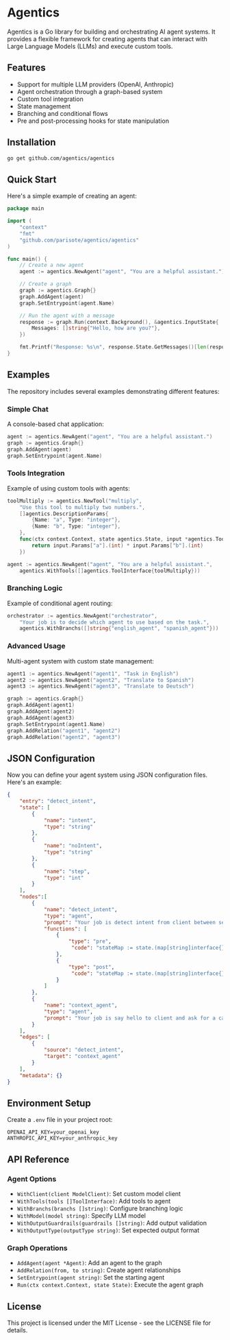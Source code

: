 # Agentics

Agentics is a Go library for building and orchestrating AI agent systems. It provides a flexible framework for creating agents that can interact with Large Language Models (LLMs) and execute custom tools.

## Features

- Support for multiple LLM providers (OpenAI, Anthropic)
- Agent orchestration through a graph-based system
- Custom tool integration
- State management
- Branching and conditional flows
- Pre and post-processing hooks for state manipulation

## Installation
```bash
go get github.com/agentics/agentics
```

## Quick Start

Here's a simple example of creating an agent:

```go
package main

import (
    "context"
    "fmt"
    "github.com/parisote/agentics/agentics"
)

func main() {
    // Create a new agent
    agent := agentics.NewAgent("agent", "You are a helpful assistant.")

    // Create a graph
    graph := agentics.Graph{}
    graph.AddAgent(agent)
    graph.SetEntrypoint(agent.Name)

    // Run the agent with a message
    response := graph.Run(context.Background(), &agentics.InputState{
        Messages: []string{"Hello, how are you?"},
    })

    fmt.Printf("Response: %s\n", response.State.GetMessages()[len(response.State.GetMessages())-1])
}
```

## Examples

The repository includes several examples demonstrating different features:

### Simple Chat
A console-based chat application:
```go
agent := agentics.NewAgent("agent", "You are a helpful assistant.")
graph := agentics.Graph{}
graph.AddAgent(agent)
graph.SetEntrypoint(agent.Name)
```

### Tools Integration
Example of using custom tools with agents:
```go
toolMultiply := agentics.NewTool("multiply",
    "Use this tool to multiply two numbers.",
    []agentics.DescriptionParams{
        {Name: "a", Type: "integer"},
        {Name: "b", Type: "integer"},
    },
    func(ctx context.Context, state agentics.State, input *agentics.ToolParams) interface{} {
        return input.Params["a"].(int) * input.Params["b"].(int)
    })

agent := agentics.NewAgent("agent", "You are a helpful assistant.",
    agentics.WithTools([]agentics.ToolInterface{toolMultiply}))
```

### Branching Logic
Example of conditional agent routing:
```go
orchestrator := agentics.NewAgent("orchestrator",
    "Your job is to decide which agent to use based on the task.",
    agentics.WithBranchs([]string{"english_agent", "spanish_agent"}))
```

### Advanced Usage
Multi-agent system with custom state management:
```go
agent1 := agentics.NewAgent("agent1", "Task in English")
agent2 := agentics.NewAgent("agent2", "Translate to Spanish")
agent3 := agentics.NewAgent("agent3", "Translate to Deutsch")

graph := agentics.Graph{}
graph.AddAgent(agent1)
graph.AddAgent(agent2)
graph.AddAgent(agent3)
graph.SetEntrypoint(agent1.Name)
graph.AddRelation("agent1", "agent2")
graph.AddRelation("agent2", "agent3")
```

## JSON Configuration

Now you can define your agent system using JSON configuration files. Here's an example:

```json
{
    "entry": "detect_intent",
    "state": [
        {
            "name": "intent",
            "type": "string"
        },
        {
            "name": "noIntent",
            "type": "string"
        },
        {
            "name": "step",
            "type": "int"
        }
    ],
    "nodes":[
        {
            "name": "detect_intent",
            "type": "agent",
            "prompt": "Your job is detect intent from client between seller or buyer. And answer with intent, for example: intent = buyer",
            "functions": [
                {
                    "type": "pre",
                     "code": "stateMap := state.(map[string]interface{})\nrawStep := stateMap[\"step\"].(reflect.Value)\nfldStep := rawStep.FieldByName(\"Step\")\nfldStep.SetInt(fldStep.Int() + 20)"
                },
                {
                    "type": "post",
                     "code": "stateMap := state.(map[string]interface{})\nraw := stateMap[\"intent\"].(reflect.Value)\nrawNoIntent := stateMap[\"noIntent\"].(reflect.Value)\nrawStep := stateMap[\"step\"].(reflect.Value)\nfld := raw.FieldByName(\"Intent\")\nfldTwo := rawNoIntent.FieldByName(\"NoIntent\")\nfldStep := rawStep.FieldByName(\"Step\")\nmsg := stateMap[\"messages\"].([]string)[len(stateMap[\"messages\"].([]string))-1]\nfld.SetString(strings.Split(msg, \" = \")[1])\nfldStep.SetInt(fldStep.Int() + 10)\nif strings.Split(msg, \" = \")[1] == \"buyer\" {\nfldTwo.SetString(\"seller\")\n} else {\nfldTwo.SetString(\"buyer\")\n}"
                }
            ]
        },
        {
            "name": "context_agent",
            "type": "agent",
            "prompt": "Your job is say hello to client and ask for a car. If {intent} is buyer, say hello to client and ask for a car. If {intent} is seller, say hello to client and ask for a car."
        }
    ],
    "edges": [
        {
            "source": "detect_intent",
            "target": "context_agent"
        }
    ],
    "metadata": {}
}
```

## Environment Setup

Create a `.env` file in your project root:

```env
OPENAI_API_KEY=your_openai_key
ANTHROPIC_API_KEY=your_anthropic_key
```

## API Reference

### Agent Options
- `WithClient(client ModelClient)`: Set custom model client
- `WithTools(tools []ToolInterface)`: Add tools to agent
- `WithBranchs(branchs []string)`: Configure branching logic
- `WithModel(model string)`: Specify LLM model
- `WithOutputGuardrails(guardrails []string)`: Add output validation
- `WithOutputType(outputType string)`: Set expected output format

### Graph Operations
- `AddAgent(agent *Agent)`: Add an agent to the graph
- `AddRelation(from, to string)`: Create agent relationships
- `SetEntrypoint(agent string)`: Set the starting agent
- `Run(ctx context.Context, state State)`: Execute the agent graph

## License

This project is licensed under the MIT License - see the LICENSE file for details.